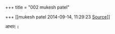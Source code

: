 +++
title = "002 mukesh patel"

+++
[[mukesh patel	2014-09-14, 11:29:23 [Source](https://groups.google.com/g/samskrita/c/XhGqI4_Y5EU)]]



आभार:।  

